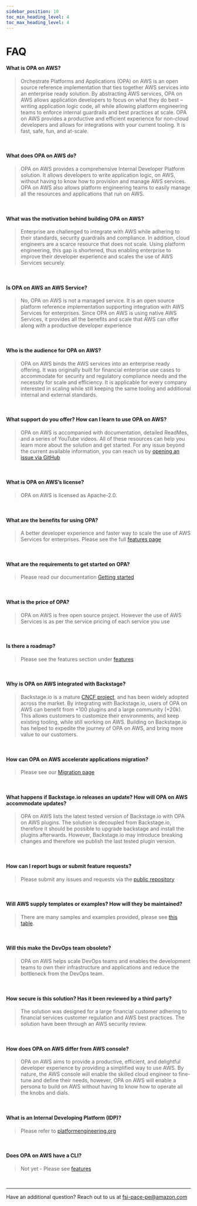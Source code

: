 ```yaml
---
sidebar_position: 10
toc_min_heading_level: 4
toc_max_heading_level: 4
---
```


# FAQ

#### What is OPA on AWS?
> 
> Orchestrate Platforms and Applications (OPA) on AWS is an open source reference implementation that ties together AWS services into an enterprise ready solution. By abstracting AWS services, OPA on AWS allows application developers to focus on what they do best – writing application logic code, all while allowing platform engineering teams to enforce internal guardrails and best practices at scale. OPA on AWS provides a productive and efficient experience for non-cloud developers and allows for integrations with your current tooling. It is fast, safe, fun, and at-scale.
<br/>

#### What does OPA on AWS do?
> 
> OPA on AWS provides a comprehensive Internal Developer Platform solution. It allows developers to write application logic, on AWS, without having to know how to provision and manage AWS services. OPA on AWS also allows platform engineering teams to easily manage all the resources and applications that run on AWS.
<br/>

#### What was the motivation behind building OPA on AWS?
> 
> Enterprise are challenged to integrate with AWS while adhering to their standards, security guardrails and compliance. In addition, cloud engineers are a scarce resource that does not scale. Using platform engineering, this gap is shortened, thus enabling enterprise to improve their developer experience and scales the use of AWS Services securely.
<br/>

#### Is OPA on AWS an AWS Service?
> 
> No, OPA on AWS is not a managed service. It is an open source platform reference implementation supporting integration with AWS Services for enterprises. Since OPA on AWS is using native AWS Services, it provides all the benefits and scale that AWS can offer along with a productive developer experience
<br/>

#### Who is the audience for OPA on AWS?
> 
> OPA on AWS binds the AWS services into an enterprise ready offering. It was originally built for financial enterprise use cases to accommodate for security and regulatory compliance needs and the necessity for scale and efficiency. It is applicable for every company interested in scaling while still keeping the same tooling and additional internal and external standards.
<br/>

#### What support do you offer? How can I learn to use OPA on AWS?
> 
> OPA on AWS is accompanied with documentation, detailed ReadMes, and a series of YouTube videos. All of these resources can help you learn more about the solution and get started. For any issue beyond the current available information, you can reach us by [opening an issue via GitHub](https://github.com/awslabs/app-development-for-backstage-io-on-aws/issues)
<br/>

#### What is OPA on AWS’s license?
> 
> OPA on AWS is licensed as Apache-2.0.
<br/>


#### What are the benefits for using OPA?
> 
> A better developer experience and faster way to scale the use of AWS Services for enterprises. Please see the full [features page](features.md)
<br/>

#### What are the requirements to get started on OPA?
> 
> Please read our documentation [Getting started](getting-started/deploy-the-platform.md)
<br/>

#### What is the price of OPA?
> 
> OPA on AWS is free open source project. However the use of AWS Services is as per the service pricing of each service you use
<br/>


#### Is there a roadmap?
> 
> Please see the features section under [features](features.md)

<br/>

#### Why is OPA on AWS integrated with Backstage?
> 
> Backstage.io is a mature [CNCF project](https://www.cncf.io/projects/backstage/), and has been widely adopted across the market. By integrating with Backstage.io, users of OPA on AWS can benefit from +100 plugins and a large community (+20k). This allows customers to customize their environments, and keep existing tooling, while still working on AWS. Building on Backstage.io has helped to expedite the journey of OPA on AWS, and bring more value to our customers.
<br/>

#### How can OPA on AWS accelerate applications migration?
> 
> Please see our [Migration page](migrations/migration-pcf.md) 
<br/>


#### What happens if Backstage.io releases an update? How will OPA on AWS accommodate updates?
> 
> OPA on AWS lists the latest tested version of Backstage.io with OPA on AWS plugins. The solution is decoupled from Backstage.io, therefore it should be possible to upgrade backstage and install the plugins afterwards. However, Backstage.io may introduce breaking changes and therefore we publish the last tested plugin version.
<br/>

#### How can I report bugs or submit feature requests?
> 
> Please submit any issues and requests via the [public repository](https://github.com/awslabs/app-development-for-backstage-io-on-aws/issues)
<br/>

#### Will AWS supply templates or examples? How will they be maintained?
> 
> There are many samples and examples provided, please see [this table](features.md).
<br/>

#### Will this make the DevOps team obsolete?
> 
> OPA on AWS helps scale DevOps teams and enables the development teams to own their infrastructure and applications and reduce the bottleneck from the DevOps team.
<br/>

#### How secure is this solution?  Has it been reviewed by a third party?
> 
> The solution was designed for a large financial customer adhering to financial services customer regulation and AWS best practices. The solution have been through an AWS security review.
<br/>


#### How does OPA on AWS differ from AWS console?
> 
> OPA on AWS aims to provide a productive, efficient, and delightful developer experience by providing a simplified way to use AWS. By nature, the AWS console will enable the skilled cloud engineer to fine-tune and define their needs, however, OPA on AWS will enable a persona to build on AWS without having to know how to operate all the knobs and dials.
<br/>

#### What is an Internal Developing Platform (IDP)?
> 
> Please refer to [platformengineering.org](https://platformengineering.org/blog/internal-developer-platforms-from-idea-to-reality)
<br/>

#### Does OPA on AWS have a CLI?
> 
> Not yet - Please see [features](features.md)
<br/>

---

Have an additional question? Reach out to us at fsi-pace-pe@amazon.com